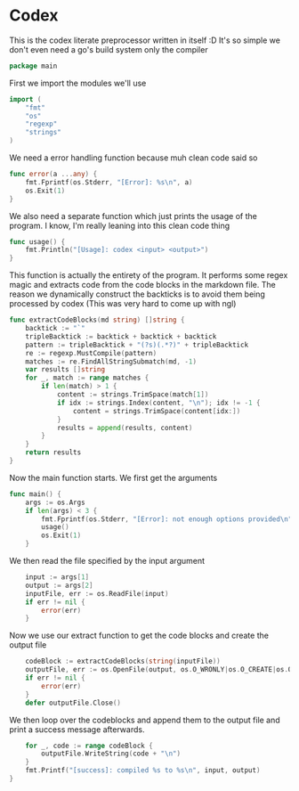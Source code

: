 # Codex
This is the codex literate preprocessor written in itself :D
It's so simple we don't even need a go's build system only the compiler

```go
package main
```

First we import the modules we'll use

```go
import (
	"fmt"
	"os"
	"regexp"
	"strings"
)
```

We need a error handling function because muh clean code said so

```go
func error(a ...any) {
	fmt.Fprintf(os.Stderr, "[Error]: %s\n", a)
	os.Exit(1)
}
```

We also need a separate function which just prints the usage of the program. I know, I'm really leaning into this clean code thing

```go
func usage() {
	fmt.Println("[Usage]: codex <input> <output>")
}
```

This function is actually the entirety of the program. It performs some regex magic and extracts code from the code blocks in the markdown file.
The reason we dynamically construct the backticks is to avoid them being processed by codex (This was very hard to come up with ngl)

```go
func extractCodeBlocks(md string) []string {
	backtick := "`"
	tripleBacktick := backtick + backtick + backtick
	pattern := tripleBacktick + "(?s)(.*?)" + tripleBacktick
	re := regexp.MustCompile(pattern)
	matches := re.FindAllStringSubmatch(md, -1)
	var results []string
	for _, match := range matches {
		if len(match) > 1 {
			content := strings.TrimSpace(match[1])
			if idx := strings.Index(content, "\n"); idx != -1 {
				content = strings.TrimSpace(content[idx:])
			}
			results = append(results, content)
		}
	}
	return results
}
```

Now the main function starts. We first get the arguments

```go
func main() {
	args := os.Args
	if len(args) < 3 {
		fmt.Fprintf(os.Stderr, "[Error]: not enough options provided\n")
		usage()
		os.Exit(1)
	}
```

We then read the file specified by the input argument

```go
	input := args[1]
	output := args[2]
	inputFile, err := os.ReadFile(input)
	if err != nil {
		error(err)
	}
```

Now we use our extract function to get the code blocks and create the output file

```go
	codeBlock := extractCodeBlocks(string(inputFile))
	outputFile, err := os.OpenFile(output, os.O_WRONLY|os.O_CREATE|os.O_TRUNC, 0644)
	if err != nil {
		error(err)
	}
	defer outputFile.Close()
```

We then loop over the codeblocks and append them to the output file and print a success message afterwards.

```go
	for _, code := range codeBlock {
		outputFile.WriteString(code + "\n")
	}
	fmt.Printf("[success]: compiled %s to %s\n", input, output)
}
```
